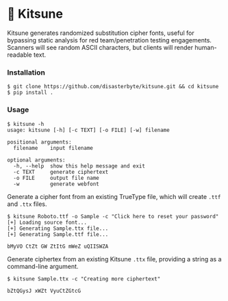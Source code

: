 # 🦊 Kitsune

Kitsune generates randomized substitution cipher fonts, useful for bypassing static analysis for red team/penetration testing engagements. Scanners will see random ASCII characters, but clients will render human-readable text.

### Installation

```console
$ git clone https://github.com/disasterbyte/kitsune.git && cd kitsune
$ pip install .
```

### Usage

```console
$ kitsune -h
usage: kitsune [-h] [-c TEXT] [-o FILE] [-w] filename

positional arguments:
  filename    input filename

optional arguments:
  -h, --help  show this help message and exit
  -c TEXT     generate ciphertext
  -o FILE     output file name
  -w          generate webfont
```

Generate a cipher font from an existing TrueType file, which will create `.ttf` and `.ttx` files. 

```console
$ kitsune Roboto.ttf -o Sample -c "Click here to reset your password"
[+] Loading source font...
[+] Generating Sample.ttx file...
[+] Generating Sample.ttf file...

bMyVO CtZt GW ZtItG mWeZ uQIISWZA
```

Generate ciphertex from an existing Kitsune `.ttx` file, providing a string as a command-line argument.

```console
$ kitsune Sample.ttx -c "Creating more ciphertext"

bZtQGysJ xWZt VyuCtZGtcG
```
